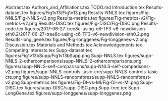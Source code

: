 Abstract.tex
Authors_and_Affiliations.tex
TODO.md
Introduction.tex
Results-dataset.tex
figures/Fig1v13/Fig1v13.png
Results-NNLS.tex
figures/Fig-NNLS/Fig-NNLS-v2.png
Results-metrics.tex
figures/Fig-metrics-v2/Fig-metrics-v2.png
Results-DISC.tex
figures/Fig-DISC/Fig-DISC.png
Results-code.tex
figures/2017-06-27-tree8c-using-c6-TF3-v6-newdivision-eth0.2/2017-06-27-tree8c-using-c6-TF3-v6-newdivision-eth0.2.png
Results-long_gene.tex
figures/Fig-longgenes/Fig-longgenes-v2.png
Discussion.tex
Materials and Methods.tex
Acknowledgements.tex
Competing Interests.tex
Supp-dataset.tex
figures/Fig1v13bSupp/Fig1v13bSupp.png
Supp-NNLS.tex
figures/supp-NNLS-2-othercomparisons/supp-NNLS-2-othercomparisons.png
figures/supp-NNLS-self-comparisons/supp-NNLS-self-comparisons-v2.png
figures/supp-NNLS-controls-tasic-cre/supp-NNLS-controls-tasic-cre.png
figures/supp-NNLS-randomforest/supp-NNLS-randomforest-v2.png
Supp-metrics.tex
figures/Fig-DI-vs-MI/Fig-DI-vs-MI.png
Supp-DISC.tex
figures/supp-DISC/supp-DISC.png
Supp-tree.tex
Supp-LongGene.tex
figures/supp-longgenes/supp-longgenes.png
